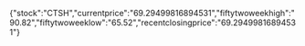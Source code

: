 {"stock":"CTSH","currentprice":"69.29499816894531","fiftytwoweekhigh":"90.82","fiftytwoweeklow":"65.52","recentclosingprice":"69.29499816894531"}